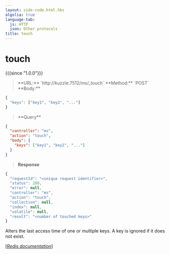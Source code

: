 ```yaml
---
layout: side-code.html.hbs
algolia: true
language-tab:
  js: HTTP
  json: Other protocols
title: touch
---
```


# touch

{{{since "1.0.0"}}}




<blockquote class="js">
<p>
**URL:** `http://kuzzle:7512/ms/_touch`  
**Method:** `POST`  
**Body:**
</p>
</blockquote>


```js
{
  "keys": ["key1", "key2", "..."]
}
```



<blockquote class="json">
<p>
**Query**
</p>
</blockquote>


```json
{
  "controller": "ms",
  "action": "touch",
  "body": {
    "keys": ["key1", "key2", "..."]
  }
}
```

>**Response**

```javascript
{
  "requestId": "<unique request identifier>",
  "status": 200,
  "error": null,
  "controller": "ms",
  "action": "touch",
  "collection": null,
  "index": null,
  "volatile": null,
  "result": "<number of touched keys>"
}
```

Alters the last access time of one or multiple keys. A key is ignored if it does not exist.

[[_Redis documentation_]](https://redis.io/commands/touch)
